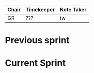 | Chair | Timekeeper | Note Taker |
|-------|------------|------------|
| GR    | ???        | tw         |

# Previous sprint



# Current Sprint